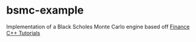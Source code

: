 # bsmc-example
Implementation of a Black Scholes Monte Carlo engine based off [Finance C++ Tutorials](https://www.youtube.com/watch?v=NBrsb4ugxEY&spfreload=5)
